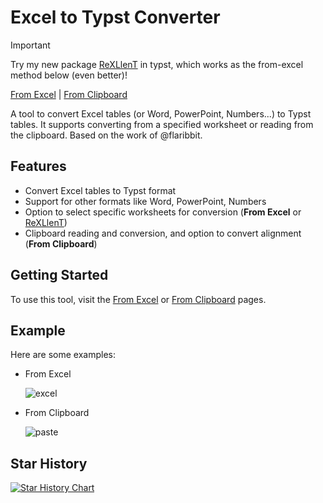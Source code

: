 # Excel to Typst Converter

> [!IMPORTANT]
> Try my new package [ReXLlenT](https://github.com/hongjr03/typst-xml-table-parser) in typst, which works as the from-excel method below (even better)!

[From Excel](https://hongjr03.github.io/excel-to-typst/) | [From Clipboard](https://hongjr03.github.io/excel-to-typst/paste)

A tool to convert Excel tables (or Word, PowerPoint, Numbers...) to Typst tables. It supports converting from a specified worksheet or reading from the clipboard. Based on the work of @flaribbit.

## Features

- Convert Excel tables to Typst format
- Support for other formats like Word, PowerPoint, Numbers
- Option to select specific worksheets for conversion (**From Excel** or [ReXLlenT](https://github.com/hongjr03/typst-xml-table-parser))
- Clipboard reading and conversion, and option to convert alignment (**From Clipboard**)

## Getting Started

To use this tool, visit the [From Excel](https://hongjr03.github.io/excel-to-typst/) or [From Clipboard](https://hongjr03.github.io/excel-to-typst/paste) pages.

## Example

Here are some examples:

- From Excel

  ![excel](assets/excel.gif)

- From Clipboard

  ![paste](assets/paste.gif)

## Star History

<a href="https://star-history.com/#hongjr03/excel-to-typst&Date">
 <picture>
   <source media="(prefers-color-scheme: dark)" srcset="https://api.star-history.com/svg?repos=hongjr03/excel-to-typst&type=Date&theme=dark" />
   <source media="(prefers-color-scheme: light)" srcset="https://api.star-history.com/svg?repos=hongjr03/excel-to-typst&type=Date" />
   <img alt="Star History Chart" src="https://api.star-history.com/svg?repos=hongjr03/excel-to-typst&type=Date" />
 </picture>
</a>
